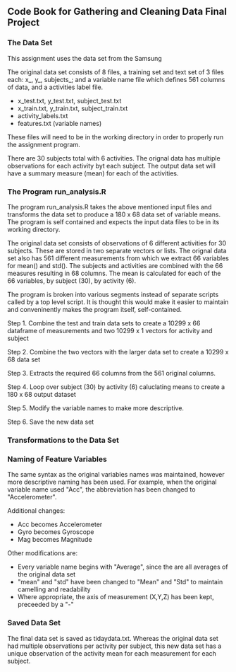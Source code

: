 
## Code Book for Gathering and Cleaning Data Final Project

### The Data Set
This assignment uses the data set from the Samsung 

The original data set consists of 8 files, a training set and text set of 3 files each: x_, y_, subjects_; and a variable name file which defines 561 columns of data, and a activities label file.

- x_test.txt, y_test.txt, subject_test.txt
- x_train.txt, y_train.txt, subject_train.txt
- activity_labels.txt
- features.txt (variable names)

These files will need to be in the working directory in order to properly run the assignment program.

There are 30 subjects total with 6 activities.
The orignal data has multiple observations for each activity byt each subject. The output data set will have a summary measure (mean) for each of the activities.

### The Program run_analysis.R

The program run_analysis.R takes the above mentioned input files and transforms the data set to produce a 180 x 68 data set of variable means. The program is self contained and expects the input data files to be in its working directory.

The original data set consists of observations of 6 different activities for 30 subjects.  These are stored in two separate vectors or lists.  The orignal data set also has 561 different measurements from which we extract 66 variables for mean() and std(). The subjects and activities are combined with the 66 measures resulting in 68 columns. The mean is calculated for each of the 66 variables, by subject (30), by activity (6).

The program is broken into various segments instead of separate scripts called by a top level script. It is thought this would make it easier to maintain and conveninently makes the program itself, self-contained.

Step 1. Combine the test and train data sets to create a 10299 x 66 dataframe of measurements and two 10299 x 1 vectors for activity and subject

Step 2. Combine the two vectors with the larger data set to create a 10299 x 68 data set

Step 3. Extracts the required 66 columns from the 561 original columns.

Step 4. Loop over subject (30) by activity (6) caluclating means to create a 180 x 68 output dataset

Step 5. Modify the variable names to make more descriptive.

Step 6. Save the new data set


### Transformations to the Data Set

### Naming of Feature Variables

The same syntax as the original variables names was maintained, however more descriptive naming has been
used. For example, when the original variable name used "Acc", the abbreviation has been changed
to "Accelerometer".

Additional changes:
- Acc becomes Accelerometer
- Gyro becomes Gyroscope
- Mag becomes Magnitude

Other modifications are:
- Every variable name begins with "Average", since the are all averages of the original data set
- "mean" and "std" have been changed to "Mean" and "Std" to maintain camelling and readability
- Where appropriate, the axis of measurement (X,Y,Z) has been kept, preceeded by a "-"

### Saved Data Set

The final data set is saved as tidaydata.txt.
Whereas the original data set had multiple observations per activity per subject, this new data set has a unique observation of the activity mean for each measurement for each subject.

